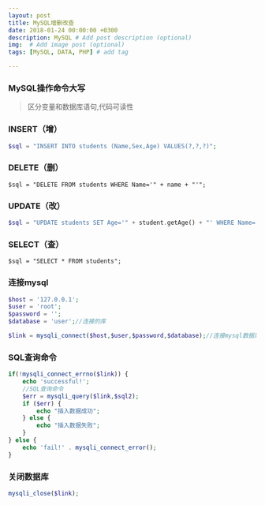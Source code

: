 ```yaml
---
layout: post
title: MySQL增删改查
date: 2018-01-24 00:00:00 +0300
description: MySQL # Add post description (optional)
img:  # Add image post (optional)
tags: [MySQL, DATA, PHP] # add tag

---
```





### MySQL操作命令大写
>区分变量和数据库语句,代码可读性

### INSERT（增）
```php
$sql = "INSERT INTO students (Name,Sex,Age) VALUES(?,?,?)";
```
### DELETE（删）
```
$sql = "DELETE FROM students WHERE Name='" + name + "'";
```

### UPDATE（改）
```php
$sql = "UPDATE students SET Age='" + student.getAge() + "' WHERE Name='" + student.getName() + "'";
```

### SELECT（查）
```
$sql = "SELECT * FROM students";
```

### 连接mysql
```php
$host = '127.0.0.1';
$user = 'root';
$password = '';
$database = 'user';//连接的库

$link = mysqli_connect($host,$user,$password,$database);//连接mysql数据库
```

### SQL查询命令
```php
if(!mysqli_connect_errno($link)) {
    echo 'successful!';
    //SQL查询命令
    $err = mysqli_query($link,$sql2);
    if ($err) {
        echo "插入数据成功";
    } else {
        echo "插入数据失败";
    }
} else {
    echo 'fail!' . mysqli_connect_error();
}
```

### 关闭数据库
```php
mysqli_close($link);
```
